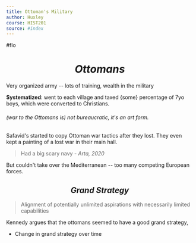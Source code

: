 ```yaml
---
title: Ottoman's Military
author: Huxley
course: HIST201
source: #index
---
```

#flo

# $$Ottomans$$

Very organized army -- lots of training, wealth in the military

**Systematized**: went to each village and taxed {some} percentage of 7yo boys, which were converted to Christians. 

###### (war to the Ottomans is) not bureaucratic, it's an art form.

Safavid's started to copy Ottoman war tactics after they lost. They even kept a painting of a lost war in their main hall. 

> Had a big scary navy - *Arta, 2020*

But couldn't take over the Mediterranean --  too many competing European forces. 




## $$Grand\ Strategy$$

> Alignment of potentially unlimited aspirations with necessarily limited capabilities 

Kennedy argues that the ottomans seemed to have a good grand strategy, 


- Change in grand strategy over time 







